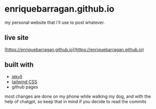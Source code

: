 # enriquebarragan.github.io
my personal website that i'll use to post whatever. 

## live site
[https://enriquebarragan.github.io](https://enriquebarragan.github.io)

## built with
- [jekyll](https://jekyllrb.com/)
- [tailwind CSS](https://tailwindcss.com/)
- github pages

most changes are done on my phone while walking my dog, and with the help of chatgpt, so keep that in mind if you decide to read the commits
